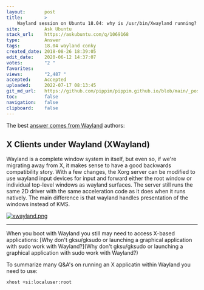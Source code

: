 ```yaml
---
layout:       post
title:        >
    Wayland session on Ubuntu 18.04: why is /usr/bin/Xwayland running?
site:         Ask Ubuntu
stack_url:    https://askubuntu.com/q/1069168
type:         Answer
tags:         18.04 wayland conky
created_date: 2018-08-26 18:39:05
edit_date:    2020-06-12 14:37:07
votes:        "2 "
favorites:    
views:        "2,487 "
accepted:     Accepted
uploaded:     2022-07-17 08:13:45
git_md_url:   https://github.com/pippim/pippim.github.io/blob/main/_posts/2018/2018-08-26-Wayland-session-on-Ubuntu-18.04_-why-is-_usr_bin_Xwayland-running_.md
toc:          false
navigation:   false
clipboard:    false
---
```


The best [answer comes from Wayland][1] authors:

## X Clients under Wayland (XWayland)

Wayland is a complete window system in itself, but even so, if we're migrating away from X, it makes sense to have a good backwards compatibility story. With a few changes, the Xorg server can be modified to use wayland input devices for input and forward either the root window or individual top-level windows as wayland surfaces. The server still runs the same 2D driver with the same acceleration code as it does when it runs natively. The main difference is that wayland handles presentation of the windows instead of KMS. 

[![xwayland.png][2]][2]


----------

When you boot with Wayland you still may need to access X-based applications: [Why don&#39;t gksu/gksudo or launching a graphical application with sudo work with Wayland?](Why don&#39;t gksu/gksudo or launching a graphical application with sudo work with Wayland?)

To summarize many Q&A's on running an X applicatin within Wayland you need to use:

``` 
xhost +si:localuser:root
```


  [1]: https://wayland.freedesktop.org/xserver.html
  [2]: https://i.stack.imgur.com/ynizp.png
